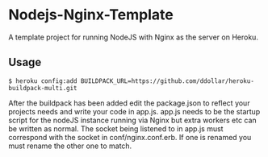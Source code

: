 Nodejs-Nginx-Template
=====================

A template project for running NodeJS with Nginx as the server on Heroku.

## Usage

    $ heroku config:add BUILDPACK_URL=https://github.com/ddollar/heroku-buildpack-multi.git

After the buildpack has been added edit the package.json to reflect your projects needs and write your code in app.js.
app.js needs to be the startup script for the nodeJS instance running via Nginx but extra workers etc can be written as normal.
The socket being listened to in app.js must correspond with the socket in conf/nginx.conf.erb. If one is renamed you must rename the other one to match.
